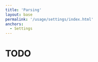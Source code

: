 ```yaml
---
title: 'Parsing'
layout: base
permalink: '/usage/settings/index.html'
anchors:
  - Settings
---
```


# TODO
